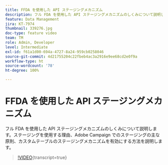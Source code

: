 ```yaml
---
title: FFDA を使用した API ステージングメカニズム
description: フル FDA を使用した API ステージングメカニズムのしくみについて説明します。ステージングを使用する理由、Adobe Campaign でのステージングの主な原則、カスタムテーブルのステージングメカニズムを有効にする方法を説明します。
feature: Data Management
jira: KT-7974
thumbnail: 339276.jpg
doc-type: feature video
team: TM
role: Admin, Developer
level: Intermediate
exl-id: f61a1d00-694a-4727-8a24-959cb0258046
source-git-commit: 4d21755204c22fbeb4ac3a2916e9ee68cd2e0f9a
workflow-type: ht
source-wordcount: '78'
ht-degree: 100%

---
```


# FFDA を使用した API ステージングメカニズム

フル FDA を使用した API ステージングメカニズムのしくみについて説明します。ステージングを使用する理由、Adobe Campaign でのステージングの主な原則、カスタムテーブルのステージングメカニズムを有効にする方法を説明します。

>[!VIDEO](https://video.tv.adobe.com/v/339276?quality=12&learn=on){transcript=true}
